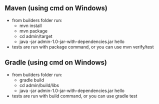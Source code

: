 ## Maven (using cmd on Windows)
- from builders folder run:
  - mvn install
  - mvn package
  - cd admin/target
  - java -jar admin-1.0-jar-with-dependencies.jar hello
- tests are run with package command, or you can use mvn verify/test
## Gradle (using cmd on Windows)
- from builders folder run:
  - gradle build
  - cd admin/build/libs
  - java -jar admin-1.0-jar-with-dependencies.jar hello
- tests are run with build command, or you can use gradle test